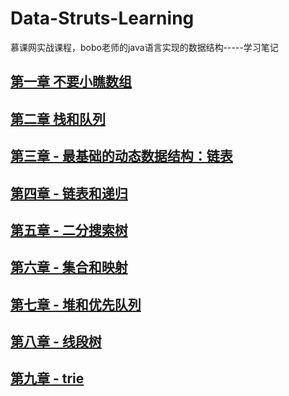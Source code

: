 # Data-Struts-Learning
慕课网实战课程，bobo老师的java语言实现的数据结构-----学习笔记
## [第一章 不要小瞧数组](https://github.com/unlimitbladeworks/Data-Struts-Learning/tree/master/Chapter1-Array) ##

## [第二章 栈和队列](https://github.com/unlimitbladeworks/Data-Struts-Learning/tree/master/Chapter2-Stacks-Queues) ##

## [第三章 - 最基础的动态数据结构：链表](https://github.com/unlimitbladeworks/Data-Struts-Learning/tree/master/Chapter3-LinkedList) ##

## [第四章 - 链表和递归](https://github.com/unlimitbladeworks/Data-Struts-Learning/tree/master/Chapter4-Recursion) ##

## [第五章 - 二分搜索树](https://github.com/unlimitbladeworks/Data-Struts-Learning/tree/master/Chapter5-Binary-Search-Tree) ##

## [第六章 - 集合和映射](https://github.com/unlimitbladeworks/Data-Struts-Learning/tree/master/Chapter6-Set-Map) ##

## [第七章 - 堆和优先队列](https://github.com/unlimitbladeworks/Data-Struts-Learning/tree/master/Chapter7-Heap-and-Priority-Queue) ##

## [第八章 - 线段树](https://github.com/unlimitbladeworks/Data-Struts-Learning/tree/master/Chapter8-Segment-Tree) ##

## [第九章 - trie](https://github.com/unlimitbladeworks/Data-Struts-Learning/tree/master/Chapter9-Trie) ##